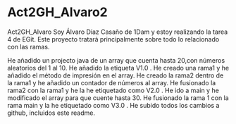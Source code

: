 # Act2GH_Alvaro2
Act2GH_Alvaro
Soy Álvaro Díaz Casaño de 1Dam y estoy realizando la tarea 4 de EGit. Este proyecto tratará principalmente sobre todo lo relacionado con las ramas.

He añadido un projecto java de un array que cuenta hasta 20,con números aleatorios del 1 al 10. He añadido la etiqueta V1.0 . He creado una rama1 y he añadido el método de impresión en el array. He creado la rama2 dentro de la rama1 y he añadido un contador de números al array. He fusionado la rama2 con la rama1 y he la he etiquetado como V2.0 . He ido a main y he modificado el array para que cuente hasta 30. He fusionado la rama 1 con la rama main y la he etiquetado como V3.0 . He subido todos los cambios a github, incluidos este readme.
